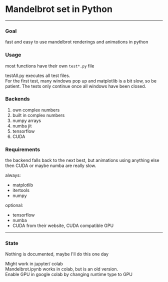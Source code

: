 # Mandelbrot set in Python
---
### Goal
fast and easy to use mandelbrot renderings and animations in python

### Usage
most functions have their own `test*.py` file

testAll.py executes all test files.  
For the first test, many windows pop up and matplotlib is a bit slow, so be patient. The tests only continue once all windows have been closed.


### Backends
1. own complex numbers
2. built in complex numbers
3. numpy arrays
4. numba jit
5. tensorflow
6. CUDA

### Requirements
the backend falls back to the next best, but animations using anything else then CUDA or maybe numba are really slow.

always:
- matplotlib
- itertools
- numpy

optional:
- tensorflow
- numba
- CUDA from their website, CUDA compatible GPU
---
### State
Nothing is documented, maybe I'll do this one day 


Might work in jupyter/ colab  
Mandelbrot.ipynb works in colab, but is an old version.  
Enable GPU in google colab by changing runtime type to GPU